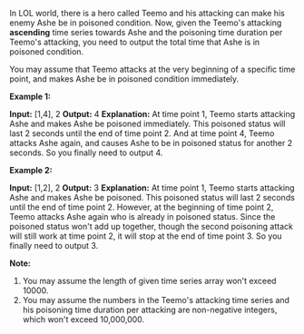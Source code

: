 
In LOL world, there is a hero called Teemo and his attacking can make his enemy Ashe be in poisoned condition. Now, given the Teemo's attacking  **ascending**  time series towards Ashe and the poisoning time duration per Teemo's attacking, you need to output the total time that Ashe is in poisoned condition.

You may assume that Teemo attacks at the very beginning of a specific time point, and makes Ashe be in poisoned condition immediately.

**Example 1:**

**Input:** [1,4], 2
**Output:** 4
**Explanation:** At time point 1, Teemo starts attacking Ashe and makes Ashe be poisoned immediately. 
This poisoned status will last 2 seconds until the end of time point 2. 
And at time point 4, Teemo attacks Ashe again, and causes Ashe to be in poisoned status for another 2 seconds. 
So you finally need to output 4.

**Example 2:**

**Input:** [1,2], 2
**Output:** 3
**Explanation:** At time point 1, Teemo starts attacking Ashe and makes Ashe be poisoned. 
This poisoned status will last 2 seconds until the end of time point 2. 
However, at the beginning of time point 2, Teemo attacks Ashe again who is already in poisoned status. 
Since the poisoned status won't add up together, though the second poisoning attack will still work at time point 2, it will stop at the end of time point 3. 
So you finally need to output 3.

**Note:**

1.  You may assume the length of given time series array won't exceed 10000.
2.  You may assume the numbers in the Teemo's attacking time series and his poisoning time duration per attacking are non-negative integers, which won't exceed 10,000,000.

